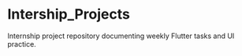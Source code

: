 # Intership_Projects
Internship project repository documenting weekly Flutter tasks and UI practice.
